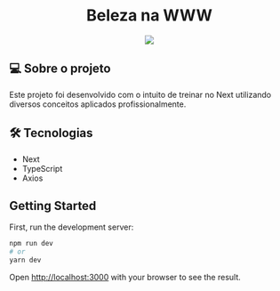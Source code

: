 <h1 align="center"> Beleza na WWW </h1>

<p align="center">
<img src="https://img.shields.io/badge/release%20date-november-green" />
</p>

<h2>💻 Sobre o projeto</h2>

Este projeto foi desenvolvido com o intuito de treinar no Next utilizando diversos conceitos aplicados profissionalmente.


<h2>🛠 Tecnologias</h2>

* Next
* TypeScript
* Axios




## Getting Started

First, run the development server:

```bash
npm run dev
# or
yarn dev
```

Open [http://localhost:3000](http://localhost:3000) with your browser to see the result.


